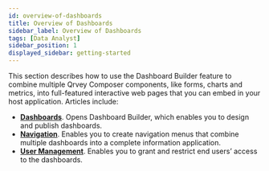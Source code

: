 ```yaml
---
id: overview-of-dashboards
title: Overview of Dashboards
sidebar_label: Overview of Dashboards
tags: [Data Analyst]
sidebar_position: 1
displayed_sidebar: getting-started
---
```


This section describes how to use the Dashboard Builder feature to combine multiple Qrvey Composer components, like forms, charts and metrics, into full-featured interactive web pages that you can embed in your host application. Articles include:

* **[Dashboards](./02-Dashboards/overview-of-dashboard-builder.md)**. Opens Dashboard Builder, which enables you to design and publish dashboards. 
* **[Navigation](./03-Navigation/overview-of-navigation.md)**. Enables you to create navigation menus that combine multiple dashboards into a complete information application. 
* **[User Management](./04-User%20Management/overview-of-user-management.md)**. Enables you to grant and restrict end users’ access to the dashboards. 
